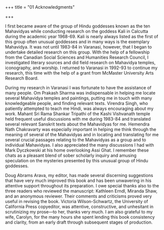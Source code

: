 +++
title = "01 Acknowledgments"

+++



I first became aware of the group of Hindu goddesses known as the ten Mahavidyas while conducting research on the goddess Kali in Calcutta during the academic year 1968-69. Kali is nearly always listed as the first of this group often unusual goddesses and in many ways is the exemplary Mahavidya. It was not until 1983-84 in Varanasi, however, that I began to undertake detailed research on this group. With the help of a fellowship from the Canadian Social Sciences and Humanities Research Council, I investigated literary sources and did field research on Mahavidya temples, iconography, and worship. I returned to Varanasi in 1992-93 to continue my research, this time with the help of a grant from McMaster University Arts Research Board.

During my research in Varanasi I was fortunate to have the assistance of many people. Om Prakash Sharma was indispensable in helping me locate several Mahavidya temples and paintings, putting me in touch with many knowledgeable people, and finding relevant texts. Virendra Singh, who patiently attempted to teach me Hindi, was always encouraging about my work. Mahant Sri Rama Shankar Tripathi of the Kashi Vishvanath temple held frequent useful discussions with me during 1983-84 and translated several relevant Sanskrit texts about the Mahavidyas for me. Hemendra Nath Chakravarty was especially important in helping me think through the meaning of several of the Mahavidyas and in locating and translating for me several crucial passages relating to the Mahavidyas as a group and to individual Mahavidyas. I also appreciated the many discussions I had with Mark Dyczkowski at his home overlooking Assi Ghat. I remember these chats as a pleasant blend of sober scholarly inquiry and amusing speculation on the mysteries presented by this unusual group of Hindu goddesses.





Doug Abrams Arava, my editor, has made several discerning suggestions that have very much improved this book and has been unwavering in his attentive support throughout its preparation. I owe special thanks also to the three readers who reviewed the manuscript: Kathleen Erndl, Miranda Shaw, and an anonymous reviewer. Their comments and criticisms proved very useful in revising the book. Victoria Wilson-Schwartz, the University of California Press copyeditor, was attentive, constructive, and unhesitant in scrutinizing my prose—to her, thanks very much. I am also grateful to my wife, Carolyn, for the many hours she spent lending this book consistency and clarity, from an early draft through subsequent stages of production.




